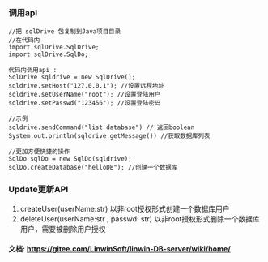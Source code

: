 

### 调用api
```
//把 sqlDrive 包复制到Java项目目录
//在代码内 
import sqlDrive.SqlDrive;
import sqlDrive.SqlDo;

代码内调用api :
SqlDrive sqldrive = new SqlDrive();
sqldrive.setHost("127.0.0.1"); //设置远程地址
sqldrive.setUserName("root"); //设置登陆用户
sqldrive.setPasswd("123456"); //设置登陆密码

//示例
sqldrive.sendCommand("list database") // 返回boolean
System.out.println(sqldrive.getMessage()) //获取数据库列表

//更加方便快捷的操作
SqlDo sqlDo = new SqlDo(sqldrive);
sqlDo.createDatabase("helloDB"); //创建一个数据库
```

### Update更新API
1. createUser(userName:str) 以非root授权形式创建一个数据库用户
2. deleteUser(userName:str , passwd: str) 以非root授权形式删除一个数据库用户，需要被删除用户授权

#### 文档: https://gitee.com/LinwinSoft/linwin-DB-server/wiki/home/